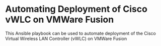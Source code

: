 # Automating Deployment of Cisco vWLC on VMWare Fusion

This Ansible playbook can be used to automate deployment of the Cisco Virtual Wireless LAN Controller (vWLC) on VMWare Fusion